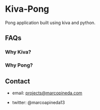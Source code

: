 # Kiva-Pong

Pong application built using kiva and python.

## FAQs

### Why Kiva?

### Why Pong?



## Contact
- email: projects@marcopineda.com

- twitter: @marcoapineda13
